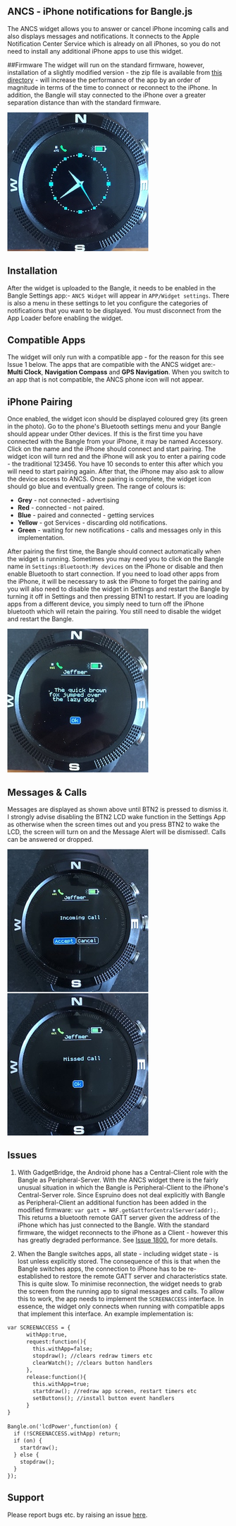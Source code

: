## ANCS - iPhone notifications for Bangle.js

The ANCS widget allows you to answer or cancel iPhone incoming calls and also displays messages and notifications. It connects to the Apple Notification Center Service which is already on all iPhones, so you do not need to install any additional iPhone apps to use this widget.

##Firmware
The widget will run on the standard firmware, however, installation of a slightly modified version - the zip file is available from [this directory](https://github.com/jeffmer/JeffsBangleAppsDev/tree/master/apps/widancs) - will increase the performance of the app by an order of magnitude in terms of the time to connect or reconnect to the iPhone. In addition, the Bangle will stay connected to the iPhone over a greater separation distance than with the standard firmware.


![](widget_pic.jpg)

## Installation

After the widget is uploaded to the Bangle, it needs to be enabled in the Bangle Settings app:- `ANCS Widget` will appear in `APP/Widget settings`. There is also a menu in these settings to let you configure the categories of notifications that you want to be displayed. You must disconnect from the App Loader before enabling the widget.

## Compatible Apps

The widget will only run with a compatible app - for the reason for this see Issue 1 below.  The apps that are compatible with the ANCS widget are:- **Multi Clock**, **Navigation Compass** and **GPS Navigation**. When you switch to an app that is not compatible, the ANCS phone icon will not appear. 

## iPhone Pairing
Once enabled, the widget icon should be displayed coloured grey (its green in the photo). Go to the phone's Bluetooth settings menu and your Bangle should appear under Other devices. If this is the first time you have connected with the Bangle from your iPhone, it may be named Accessory. Click on the name and the iPhone should connect and start pairing. The widget icon will turn red and the iPhone will ask you to enter a pairing code - the traditional 123456. You have 10 seconds to enter this after which you will need to start pairing again. After that, the iPhone may also ask to allow the device access to ANCS. Once pairing is complete, the widget icon should go blue and eventually green.  The range of colours is:

* **Grey** - not connected - advertising
* **Red** - connected - not paired.
* **Blue** - paired and connected - getting services
* **Yellow** - got Services - discarding old notifications.
* **Green** - waiting for new notifications - calls and messages only in this implementation.

After pairing the first time, the Bangle should connect automatically when the widget is running. Sometimes you may need you to click on the Bangle name in `Settings:Bluetooth:My devices` on the iPhone or disable and then enable Bluetooth to start connection. If you need to load other apps from the iPhone, it will be necessary to ask the iPhone to forget the pairing and you will also need to disable the widget in Settings and restart the Bangle by turning it off in Settings and then pressing BTN1 to restart. If you are loading apps from a different device, you simply need to turn off the iPhone bluetooth which will retain the pairing. You still need to disable the widget and restart the Bangle.

![](message_pic.jpg)

## Messages & Calls
Messages are displayed as shown above until BTN2 is pressed to dismiss it. I strongly advise disabling the BTN2 LCD wake function in the Settings App as otherwise when the screen times out and you press BTN2 to wake the LCD, the screen will turn on and the Message Alert will be dismissed!. Calls can be answered or dropped.

![](call_pic.jpg)   ![](missed_pic.jpg)


## Issues
1. With GadgetBridge, the Android phone has a Central-Client role with the Bangle as Peripheral-Server. With the ANCS widget there is the fairly unusual situation in which the Bangle is Peripheral-Client to the iPhone's Central-Server role. Since Espruino does not deal explicitly with Bangle as Peripheral-Client an additional function has been added in the modified firmware: `var gatt = NRF.getGattforCentralServer(addr);`. This returns a bluetooth remote GATT server given the address of the iPhone which has just connected to the Bangle. With the standard firmware, the widget reconnects to the iPhone as a Client - however this has greatly degraded performance.  See  [Issue 1800.](https://github.com/espruino/Espruino/issues/1800) for more details. 

2. When the Bangle switches apps, all state - including widget state - is lost unless explicitly stored. The consequence of this is that when the Bangle switches apps, the connection to iPhone has to be re-established to restore the remote GATT server and characteristics state. This is quite slow. To minimise reconnection, the widget needs to grab the screen from the running app to signal messages and calls. To allow this to work, the app needs to implement the `SCREENACCESS` interface. In essence, the widget only connects when running with compatible apps that implement this interface. An example implementation is:

```
var SCREENACCESS = {
      withApp:true,
      request:function(){
        this.withApp=false;
        stopdraw(); //clears redraw timers etc
        clearWatch(); //clears button handlers
      },
      release:function(){
        this.withApp=true;
        startdraw(); //redraw app screen, restart timers etc
        setButtons(); //install button event handlers
      }
}

Bangle.on('lcdPower',function(on) {
  if (!SCREENACCESS.withApp) return;
  if (on) {
    startdraw();
  } else {
    stopdraw();
  }
});
```
 
## Support

Please report bugs etc. by raising an issue [here](https://github.com/jeffmer/JeffsBangleAppsDev).